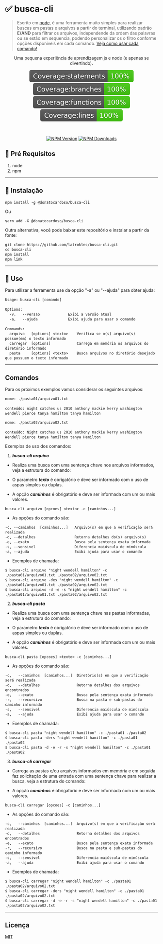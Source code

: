 # ✅ busca-cli

> Escrito em [node](http://nodejs.org), é uma ferramenta muito simples para realizar buscas em pastas e arquivos a partir do terminal, utilizando padrão **E/AND** para filtrar os arquivos, independende da ordem das palavras ou se estão em sequencia, podendo personalizar os o filtro conforme opções disponiveis em cada comando. [Veja como usar cada comando!](#comandos)

<center>

Uma pequena experiência de aprendizagem js e node (e apenas se divertindo).

![badge-statements]
![badge-branches]
![badge-functions]
![badge-lines]

<br/>

[![NPM Version][npm-image]][npm-url]
[![NPM Downloads][downloads-image]][downloads-url]

</center>

## 🔹 Pré Requisitos

1. node
1. npm

---

## 🔹 Instalação

```
npm install -g @donatocardoso/busca-cli
```

Ou

```
yarn add -G @donatocardoso/busca-cli
```

Outra alternativa, você pode baixar este repositório e instalar a partir da fonte:

```
git clone https://github.com/latrokles/busca-cli.git
cd busca-cli
npm install
npm link
```

---

## 🔹 Uso

Para utilizar a ferramenta use da opção "-a" ou "--ajuda" para obter ajuda:

```
Usage: busca-cli [comando]

Options:
  -v,   --versao             Exibi a versão atual
  -a,   --ajuda              Exibi ajuda para usar o comando

Commands:
  arquivo   [options] <texto>    Verifica se o(s) arquivo(s) possue(em) o texto informado
  carregar  [options]            Carrega em memória os arquivos do diretório informado
  pasta     [options] <texto>    Busca arquivos no diretório desejado que possuem o texto informado
```

---

## Comandos

Para os próximos exemplos vamos considerar os seguintes arquivos:

```
nome: ./pasta01/arquivo01.txt

conteúdo: night catches us 2010 anthony mackie kerry washington wendell pierce tanya hamilton tanya hamilton
```

```
nome: ./pasta02/arquivo02.txt

conteúdo: Night catches us 2010 anthony mackie kerry washington Wendell pierce tanya hamilton tanya Hamilton
```

Exemplos de uso dos comandos:

1. **_busca-cli arquivo_**

- Realiza uma busca com uma sentença chave nos arquivos informados, veja a estrutura do comando:

- O parametro **_texto_** é obrigatório e deve ser informado com o uso de aspas simples ou duplas.
- A opção **_caminhos_** é obrigatório e deve ser informada com um ou mais valores.

```
busca-cli arquivo [opcoes] <texto> -c [caminhos...]
```

- As opções do comando são:

```
-c, --caminhos  [caminhos...]   Arquivo(s) em que a verificação será realizada
-d, --detalhes                  Retorna detalhes do(s) arquivo(s)
-e, --exato                     Busca pela sentença exata informada
-s, --sensivel                  Diferencia maiúscula de minúscula
-a, --ajuda                     Exibi ajuda para usar o comando
```

- Exemplos de chamada:

```
$ busca-cli arquivo "night wendell hamilton" -c ./pasta01/arquivo01.txt ./pasta02/arquivo02.txt
$ busca-cli arquivo -des "night wendell hamilton" -c ./pasta01/arquivo01.txt ./pasta02/arquivo02.txt
$ busca-cli arquivo -d -e -s "night wendell hamilton" -c ./pasta01/arquivo01.txt ./pasta02/arquivo02.txt
```

2. **_busca-cli pasta_**

- Realiza uma busca com uma sentença chave nas pastas informadas, veja a estrutura do comando:

- O parametro **_texto_** é obrigatório e deve ser informado com o uso de aspas simples ou duplas.
- A opção **_caminhos_** é obrigatório e deve ser informada com um ou mais valores.

```
busca-cli pasta [opcoes] <texto> -c [caminhos...]
```

- As opções do comando são:

```
-c,   --caminhos  [caminhos...]  Diretório(s) em que a verificação será realizada
-d,   --detalhes                 Retorna detalhes dos arquivos encontrados
-e,   --exato                    Busca pela sentença exata informada
-r,   --recursivo                Busca na pasta e sub-pastas do caminho informado
-s,   --sensivel                 Diferencia maiúscula de minúscula
-a,   --ajuda                    Exibi ajuda para usar o comando
```

- Exemplos de chamada:

```
$ busca-cli pasta "night wendell hamilton" -c ./pasta01 ./pasta02
$ busca-cli pasta -ders "night wendell hamilton" -c ./pasta01 ./pasta02
$ busca-cli pasta -d -e -r -s "night wendell hamilton" -c ./pasta01 ./pasta02
```

3. **_busca-cli carregar_**

- Carrega as pastas e/ou arquivos informados em memória e em seguida faz solicitação de uma entrada com uma sentença chave para realizar a busca, veja a estrutura do comando:

- A opção **_caminhos_** é obrigatório e deve ser informada com um ou mais valores.

```
busca-cli carregar [opcoes] -c [caminhos...]
```

- As opções do comando são:

```
-c,   --caminhos  [caminhos...]  Arquivo(s) em que a verificação será realizada
-d,   --detalhes                 Retorna detalhes dos arquivos encontrados
-e,   --exato                    Busca pela sentença exata informada
-r,   --recursivo                Busca na pasta e sub-pastas do caminho informado
-s,   --sensivel                 Diferencia maiúscula de minúscula
-a,   --ajuda                    Exibi ajuda para usar o comando
```

- Exemplos de chamada:

```
$ busca-cli carregar "night wendell hamilton" -c ./pasta01 ./pasta02/arquivo02.txt
$ busca-cli carregar -ders "night wendell hamilton" -c ./pasta01 ./pasta02/arquivo02.txt
$ busca-cli carregar -d -e -r -s "night wendell hamilton" -c ./pasta01 ./pasta02/arquivo02.txt
```

---

## Licença

[MIT](LICENSE)

[badge-branches]: ./__tests__/badges/badge-branches.svg
[badge-functions]: ./__tests__/badges/badge-functions.svg
[badge-lines]: ./__tests__/badges/badge-lines.svg
[badge-statements]: ./__tests__/badges/badge-statements.svg
[npm-image]: https://img.shields.io/npm/v/@donatocardoso/busca-cli.svg
[npm-url]: https://npmjs.org/package/@donatocardoso/busca-cli
[downloads-image]: https://img.shields.io/npm/dm/@donatocardoso/busca-cli.svg
[downloads-url]: https://npmjs.org/package/@donatocardoso/busca-cli
